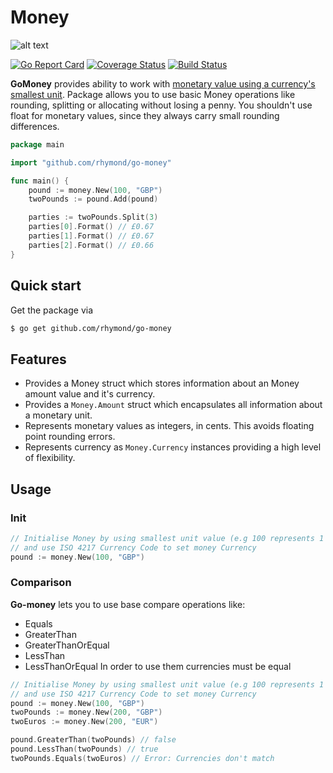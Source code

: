 # Money

![alt text](http://i.imgur.com/c3XmCC6.jpg "Money")

[![Go Report Card](https://goreportcard.com/badge/github.com/rhymond/go-money)](https://goreportcard.com/report/github.com/rhymond/go-money)
[![Coverage Status](https://coveralls.io/repos/github/Rhymond/go-money/badge.svg?branch=wip)](https://coveralls.io/github/Rhymond/go-money?branch=wip)
[![Build Status](https://travis-ci.org/Rhymond/go-money.svg?branch=master)](https://travis-ci.org/Rhymond/go-money)

**GoMoney** provides ability to work with [monetary value using a currency's smallest unit](https://martinfowler.com/eaaCatalog/money.html).
Package allows you to use basic Money operations like rounding, splitting or allocating without losing a penny.
You shouldn't use float for monetary values, since they always carry small rounding differences.

```go
package main

import "github.com/rhymond/go-money"

func main() {
	pound := money.New(100, "GBP")
	twoPounds := pound.Add(pound)

	parties := twoPounds.Split(3)
	parties[0].Format() // £0.67
	parties[1].Format() // £0.67
	parties[2].Format() // £0.66
}

```
## Quick start
Get the package via

``` bash
$ go get github.com/rhymond/go-money
```

## Features
* Provides a Money struct which stores information about an Money amount value and it's currency.
* Provides a ```Money.Amount``` struct which encapsulates all information about a monetary unit.
* Represents monetary values as integers, in cents. This avoids floating point rounding errors.
* Represents currency as ```Money.Currency``` instances providing a high level of flexibility.

## Usage
### Init
```go
// Initialise Money by using smallest unit value (e.g 100 represents 1 pound)
// and use ISO 4217 Currency Code to set money Currency
pound := money.New(100, "GBP")
```
### Comparison

**Go-money** lets you to use base compare operations like:

* Equals
* GreaterThan
* GreaterThanOrEqual
* LessThan
* LessThanOrEqual
In order to use them currencies must be equal

```go
// Initialise Money by using smallest unit value (e.g 100 represents 1 pound)
// and use ISO 4217 Currency Code to set money Currency
pound := money.New(100, "GBP")
twoPounds := money.New(200, "GBP")
twoEuros := money.New(200, "EUR")

pound.GreaterThan(twoPounds) // false
pound.LessThan(twoPounds) // true
twoPounds.Equals(twoEuros) // Error: Currencies don't match
```











